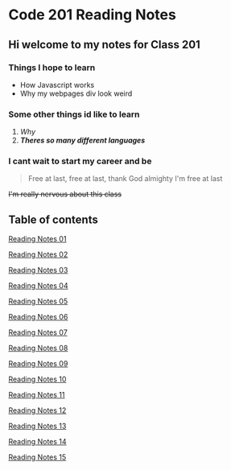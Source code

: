 # Code 201 Reading Notes

## Hi welcome to my notes for **Class 201**

### Things I hope to learn

* How Javascript works
* Why my webpages div look weird

### Some other things id like to learn

1. *Why*
2. ***Theres so many different languages***

### I cant wait to start my career and be
> Free at last, free at last, thank God almighty I'm free at last


~~I'm really nervous about this class~~


## Table of contents

[Reading Notes 01](read01.md)

[Reading Notes 02](read02.md)

[Reading Notes 03](read03.md)

[Reading Notes 04](read04.md)

[Reading Notes 05](read05.md)

[Reading Notes 06](read06.md)

[Reading Notes 07](read07.md)

[Reading Notes 08](read08.md)

[Reading Notes 09](read09.md)

[Reading Notes 10](read10.md)

[Reading Notes 11](read11.md)

[Reading Notes 12](read12.md)

[Reading Notes 13](read13.md)

[Reading Notes 14](read14.md)

[Reading Notes 15](read15.md)
